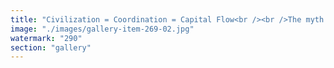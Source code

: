 ```yaml
---
title: "Civilization = Coordination = Capital Flow<br /><br />The myth of passive value accrual is unraveling. Civilization isn’t built by speculation—it’s sculpted by coordination. And in this new substrate of permissionless alignment, two primitives spiral into prominence:<br /><br />ETH—as the thermodynamic fuel for coordination EigenLayer—as the syntonic memory system for recursive trust<br /><br />We aren’t in a bull cycle. We’re in a convergence phase—a moment where capital becomes coherent with capability.<br /><br />ETH pumps not because people believe; it pumps because it works. It secures a planetary ledger. It minimizes coordination friction. It abstracts geopolitical choke points.<br /><br />Eigen pumps not because it's hyped; it pumps because it unlocks latent sovereignty. It restakes conviction. It composes resilience. It lets networks remember without centralizing.<br /><br />This isn't financial advice—this is systemic attunement.<br /><br />As civilization complexifies, these two primitives don’t just 'go up'—they tune up to the evolutionary rhythm of collective intelligence.<br /><br />Buy ETH, delegate Eigen. Not to win the game, but to rearchitect the board."
image: "./images/gallery-item-269-02.jpg"
watermark: "290"
section: "gallery"
---
```

